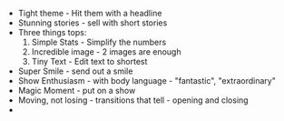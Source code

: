 - Tight theme - Hit them with a headline
- Stunning stories - sell with short stories
- Three things tops:
  1. Simple Stats - Simplify the numbers
  2. Incredible image - 2 images are enough
  3. Tiny Text - Edit text to shortest
- Super Smile - send out a smile
- Show Enthusiasm - with body language - "fantastic", "extraordinary"
- Magic Moment - put on a show
- Moving, not losing - transitions that tell - opening and closing
- 
